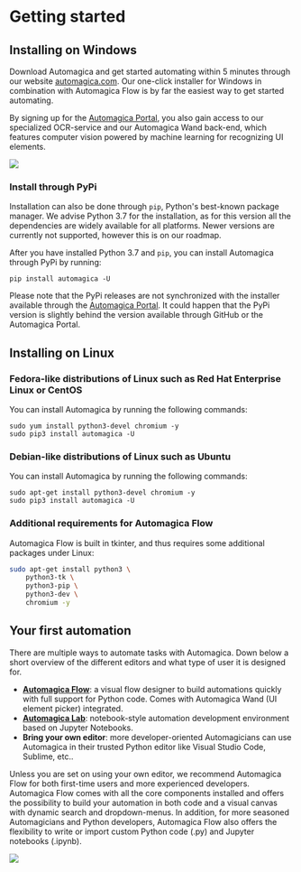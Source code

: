 # Getting started

## Installing on Windows
Download Automagica and get started automating within 5 minutes through our website [automagica.com](https://www.automagica.com).
Our one-click installer for Windows in combination with Automagica Flow is by far the easiest way to get started automating.

By signing up for the [Automagica Portal](https://www.portal.automagica.com), you also gain access to our specialized OCR-service and our Automagica Wand back-end, which features computer vision powered by machine learning for recognizing UI elements.

![](https://i.imgur.com/zsCjP8G.gif)

### Install through PyPi
Installation can also be done through `pip`, Python's best-known package manager. We advise Python 3.7 for the installation, as for this version all the dependencies are widely available for all platforms. Newer versions are currently not supported, however this is on our roadmap.

After you have installed Python 3.7 and `pip`, you can install Automagica through PyPi by running:
```
pip install automagica -U
```
Please note that the PyPi releases are not synchronized with the installer available through the [Automagica Portal](portal.md). It could happen that the PyPi version is slightly behind the version available through GitHub or the Automagica Portal.

## Installing on Linux

### Fedora-like distributions of Linux such as Red Hat Enterprise Linux or CentOS
You can install Automagica by running the following commands:

```
sudo yum install python3-devel chromium -y
sudo pip3 install automagica -U
```
### Debian-like distributions of Linux such as Ubuntu
You can install Automagica by running the following commands:
```
sudo apt-get install python3-devel chromium -y
sudo pip3 install automagica -U
```

### Additional requirements for Automagica Flow
Automagica Flow is built in tkinter, and thus requires some additional packages under Linux:

```bash
sudo apt-get install python3 \
    python3-tk \
    python3-pip \
    python3-dev \
    chromium -y
```


## Your first automation

There are multiple ways to automate tasks with Automagica. Down below a short overview of the different editors and what type of user it is designed for.

- __[Automagica Flow](https://www.portal.automagica.com)__: a visual flow designer to build automations quickly with full support for Python code. Comes with Automagica Wand (UI element picker) integrated.
- __[Automagica Lab](https://www.portal.automagica.com)__: notebook-style automation development environment based on Jupyter Notebooks.
- __Bring your own editor__: more developer-oriented Automagicians can use Automagica in their trusted Python editor like Visual Studio Code, Sublime, etc..

Unless you are set on using your own editor, we recommend Automagica Flow for both first-time users and more experienced developers. Automagica Flow comes with all the core components installed and offers the possibility to build your automation in both code and a visual canvas with dynamic search and dropdown-menus.  In addition, for more seasoned Automagicians and Python developers, Automagica Flow also offers the flexibility to write or import custom Python code (.py) and Jupyter notebooks (.ipynb).

![](https://i.imgur.com/ps1Uhck.png)

